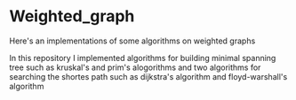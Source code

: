 # Weighted_graph
Here's an implementations of some algorithms on weighted graphs

In this repository I implemented algorithms for building minimal spanning tree such as kruskal's and prim's alogorithms
and two algorithms for searching the shortes path such as dijkstra's algorithm and floyd-warshall's algorithm
